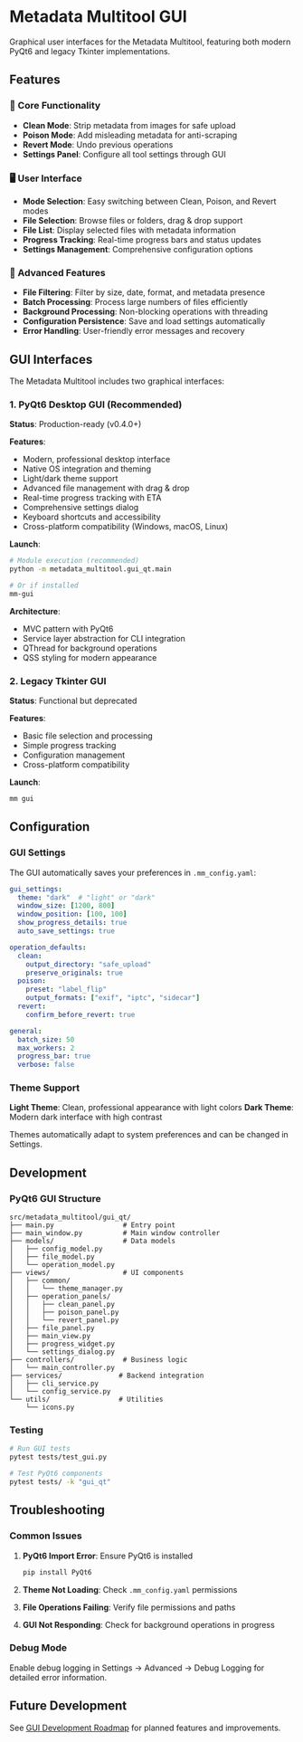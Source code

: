 # Metadata Multitool GUI

Graphical user interfaces for the Metadata Multitool, featuring both modern PyQt6 and legacy Tkinter implementations.

## Features

### 🎯 Core Functionality
- **Clean Mode**: Strip metadata from images for safe upload
- **Poison Mode**: Add misleading metadata for anti-scraping
- **Revert Mode**: Undo previous operations
- **Settings Panel**: Configure all tool settings through GUI

### 🖥️ User Interface
- **Mode Selection**: Easy switching between Clean, Poison, and Revert modes
- **File Selection**: Browse files or folders, drag & drop support
- **File List**: Display selected files with metadata information
- **Progress Tracking**: Real-time progress bars and status updates
- **Settings Management**: Comprehensive configuration options

### 🔧 Advanced Features
- **File Filtering**: Filter by size, date, format, and metadata presence
- **Batch Processing**: Process large numbers of files efficiently
- **Background Processing**: Non-blocking operations with threading
- **Configuration Persistence**: Save and load settings automatically
- **Error Handling**: User-friendly error messages and recovery

## GUI Interfaces

The Metadata Multitool includes two graphical interfaces:

### 1. PyQt6 Desktop GUI (Recommended)

**Status**: Production-ready (v0.4.0+)

**Features**:
- Modern, professional desktop interface
- Native OS integration and theming
- Light/dark theme support
- Advanced file management with drag & drop
- Real-time progress tracking with ETA
- Comprehensive settings dialog
- Keyboard shortcuts and accessibility
- Cross-platform compatibility (Windows, macOS, Linux)

**Launch**:
```bash
# Module execution (recommended)
python -m metadata_multitool.gui_qt.main

# Or if installed
mm-gui
```

**Architecture**:
- MVC pattern with PyQt6
- Service layer abstraction for CLI integration
- QThread for background operations
- QSS styling for modern appearance

### 2. Legacy Tkinter GUI

**Status**: Functional but deprecated

**Features**:
- Basic file selection and processing
- Simple progress tracking
- Configuration management
- Cross-platform compatibility

**Launch**:
```bash
mm gui
```

## Configuration

### GUI Settings

The GUI automatically saves your preferences in `.mm_config.yaml`:

```yaml
gui_settings:
  theme: "dark"  # "light" or "dark"
  window_size: [1200, 800]
  window_position: [100, 100]
  show_progress_details: true
  auto_save_settings: true

operation_defaults:
  clean:
    output_directory: "safe_upload"
    preserve_originals: true
  poison:
    preset: "label_flip"
    output_formats: ["exif", "iptc", "sidecar"]
  revert:
    confirm_before_revert: true

general:
  batch_size: 50
  max_workers: 2
  progress_bar: true
  verbose: false
```

### Theme Support

**Light Theme**: Clean, professional appearance with light colors
**Dark Theme**: Modern dark interface with high contrast

Themes automatically adapt to system preferences and can be changed in Settings.

## Development

### PyQt6 GUI Structure

```
src/metadata_multitool/gui_qt/
├── main.py                 # Entry point
├── main_window.py          # Main window controller
├── models/                 # Data models
│   ├── config_model.py
│   ├── file_model.py
│   └── operation_model.py
├── views/                  # UI components
│   ├── common/
│   │   └── theme_manager.py
│   ├── operation_panels/
│   │   ├── clean_panel.py
│   │   ├── poison_panel.py
│   │   └── revert_panel.py
│   ├── file_panel.py
│   ├── main_view.py
│   ├── progress_widget.py
│   └── settings_dialog.py
├── controllers/            # Business logic
│   └── main_controller.py
├── services/              # Backend integration
│   ├── cli_service.py
│   └── config_service.py
└── utils/                 # Utilities
    └── icons.py
```

### Testing

```bash
# Run GUI tests
pytest tests/test_gui.py

# Test PyQt6 components
pytest tests/ -k "gui_qt"
```

## Troubleshooting

### Common Issues

1. **PyQt6 Import Error**: Ensure PyQt6 is installed
   ```bash
   pip install PyQt6
   ```

2. **Theme Not Loading**: Check `.mm_config.yaml` permissions

3. **File Operations Failing**: Verify file permissions and paths

4. **GUI Not Responding**: Check for background operations in progress

### Debug Mode

Enable debug logging in Settings → Advanced → Debug Logging for detailed error information.

## Future Development

See [GUI Development Roadmap](development/GUI_DEVELOPMENT_ROADMAP.md) for planned features and improvements.
